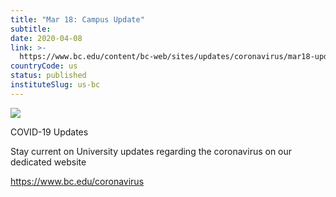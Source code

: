 ```yaml
---
title: "Mar 18: Campus Update"
subtitle: 
date: 2020-04-08
link: >-
  https://www.bc.edu/content/bc-web/sites/updates/coronavirus/mar18-update.html
countryCode: us
status: published
instituteSlug: us-bc
---
```

![](https://www.bc.edu/etc/designs/bc-web/favicon.ico)

COVID-19 Updates

Stay current on University updates regarding the coronavirus on our dedicated website

https://www.bc.edu/coronavirus